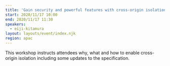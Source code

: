 ```yaml
---
title: 'Gain security and powerful features with cross-origin isolation'
start: 2020/11/17 10:00
end: 2020/11/17 11:30
speakers:
  - eiji-kitamura
layout: layouts/event/index.njk
region: apac
---
```


This workshop instructs attendees why, what and how to enable cross-origin isolation including some updates to the specification.
